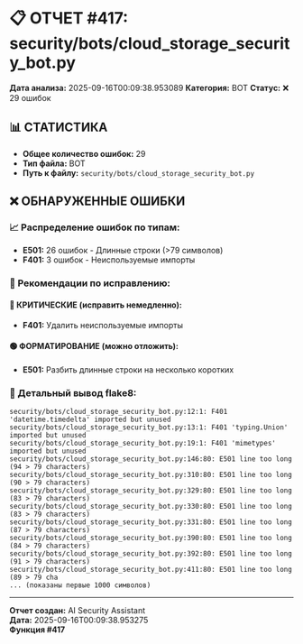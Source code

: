 # 📋 ОТЧЕТ #417: security/bots/cloud_storage_security_bot.py

**Дата анализа:** 2025-09-16T00:09:38.953089
**Категория:** BOT
**Статус:** ❌ 29 ошибок

## 📊 СТАТИСТИКА

- **Общее количество ошибок:** 29
- **Тип файла:** BOT
- **Путь к файлу:** `security/bots/cloud_storage_security_bot.py`

## ❌ ОБНАРУЖЕННЫЕ ОШИБКИ

### 📈 Распределение ошибок по типам:

- **E501:** 26 ошибок - Длинные строки (>79 символов)
- **F401:** 3 ошибок - Неиспользуемые импорты

### 🎯 Рекомендации по исправлению:

#### 🔴 КРИТИЧЕСКИЕ (исправить немедленно):
- **F401:** Удалить неиспользуемые импорты

#### 🟢 ФОРМАТИРОВАНИЕ (можно отложить):
- **E501:** Разбить длинные строки на несколько коротких

### 📝 Детальный вывод flake8:

```
security/bots/cloud_storage_security_bot.py:12:1: F401 'datetime.timedelta' imported but unused
security/bots/cloud_storage_security_bot.py:13:1: F401 'typing.Union' imported but unused
security/bots/cloud_storage_security_bot.py:19:1: F401 'mimetypes' imported but unused
security/bots/cloud_storage_security_bot.py:146:80: E501 line too long (94 > 79 characters)
security/bots/cloud_storage_security_bot.py:310:80: E501 line too long (90 > 79 characters)
security/bots/cloud_storage_security_bot.py:329:80: E501 line too long (83 > 79 characters)
security/bots/cloud_storage_security_bot.py:330:80: E501 line too long (83 > 79 characters)
security/bots/cloud_storage_security_bot.py:331:80: E501 line too long (87 > 79 characters)
security/bots/cloud_storage_security_bot.py:390:80: E501 line too long (84 > 79 characters)
security/bots/cloud_storage_security_bot.py:392:80: E501 line too long (91 > 79 characters)
security/bots/cloud_storage_security_bot.py:411:80: E501 line too long (89 > 79 cha
... (показаны первые 1000 символов)
```

---
**Отчет создан:** AI Security Assistant  
**Дата:** 2025-09-16T00:09:38.953275  
**Функция #417**
